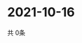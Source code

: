 # 2021-10-16
  共 0条

  <!-- BEGIN -->
  <!-- 最后更新时间Sat Oct 16 2021 03:03:13 GMT+0000 (Coordinated Universal Time) -->
  
  <!-- END -->
  
  